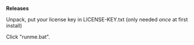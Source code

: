 **Releases**


Unpack, put your license key in LICENSE-KEY.txt (only needed *once* at first install)


Click "runme.bat".


